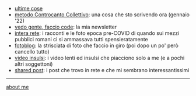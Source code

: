 
- [ultime cose](https://t.me/s/cacioman) 
- [metodo Controcanto Collettivo](https://cacioman.github.io/controcanto000.html): una cosa che sto scrivendo ora (gennaio '22)   
- [vedo gente, faccio code](https://tinyletter.com/cacioman/archive): la mia newsletter   
- [intera rete](https://cacioman.github.io/interarete.html): i racconti e le foto epoca pre-COVID di quando sui mezzi pubblici romani ci si ammassava tutti spensieratamente   
- [fotoblog](https://www.flickr.com/photos/cacioman/): la strisciata di foto che faccio in giro (poi dopo un po' però cancello tutto) 
- [video insulsi](https://www.youtube.com/c/ClaudioGatti44): i video lenti ed insulsi che piacciono solo a me (e a pochi altri soggettoni)   
- [shared post](https://t.me/s/cacioshared): i post che trovo in rete e che mi sembrano interessantissimi 

---    
[about me](https://about.me/cacioman) 
